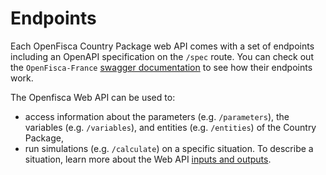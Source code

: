 # Endpoints

Each OpenFisca Country Package web API comes with a set of endpoints including an OpenAPI specification on the `/spec` route.
You can check out the `OpenFisca-France` [swagger documentation](https://fr.openfisca.org/legislation/swagger) to see how their endpoints work.

The Openfisca Web API can be used to:
 - access information about the parameters (e.g. `/parameters`), the variables (e.g. `/variables`), and entities (e.g. `/entities`) of the Country Package,
 - run simulations (e.g. `/calculate`) on a specific situation. To describe a situation, learn more about the Web API [inputs and outputs](input-output-data.md).
